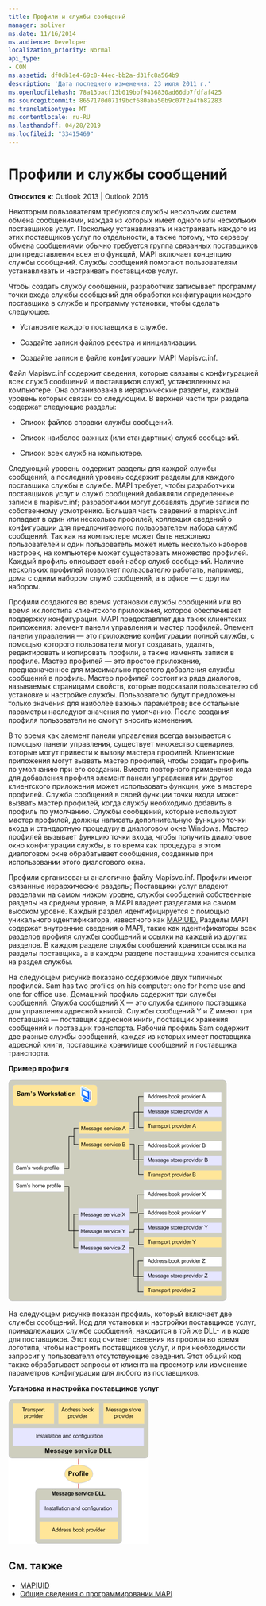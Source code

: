 ```yaml
---
title: Профили и службы сообщений
manager: soliver
ms.date: 11/16/2014
ms.audience: Developer
localization_priority: Normal
api_type:
- COM
ms.assetid: df0db1e4-69c8-44ec-bb2a-d31fc8a564b9
description: 'Дата последнего изменения: 23 июля 2011 г.'
ms.openlocfilehash: 78a13bacf13b019bbf9436830ad66db7fdfaf425
ms.sourcegitcommit: 8657170d071f9bcf680aba50b9c07f2a4fb82283
ms.translationtype: MT
ms.contentlocale: ru-RU
ms.lasthandoff: 04/28/2019
ms.locfileid: "33415469"
---
```

# <a name="message-services-and-profiles"></a>Профили и службы сообщений
  
**Относится к**: Outlook 2013 | Outlook 2016 
  
Некоторым пользователям требуются службы нескольких систем обмена сообщениями, каждая из которых имеет одного или нескольких поставщиков услуг. Поскольку устанавливать и настраивать каждого из этих поставщиков услуг по отдельности, а также потому, что серверу обмена сообщениями обычно требуется группа связанных поставщиков для представления всех его функций, MAPI включает концепцию службы сообщений. Службы сообщений помогают пользователям устанавливать и настраивать поставщиков услуг.
  
Чтобы создать службу сообщений, разработчик записывает программу точки входа службы сообщений для обработки конфигурации каждого поставщика в службе и программу установки, чтобы сделать следующее:
  
- Установите каждого поставщика в службе.
    
- Создайте записи файлов реестра и инициализации.
    
- Создайте записи в файле конфигурации MAPI Mapisvc.inf.
    
Файл Mapisvc.inf содержит сведения, которые связаны с конфигурацией всех служб сообщений и поставщиков служб, установленных на компьютере. Она организована в иерархические разделы, каждый уровень которых связан со следующим. В верхней части три раздела содержат следующие разделы: 
  
- Список файлов справки службы сообщений.
    
- Список наиболее важных (или стандартных) служб сообщений.
    
- Список всех служб на компьютере.
    
Следующий уровень содержит разделы для каждой службы сообщений, а последний уровень содержит разделы для каждого поставщика службы в службе. MAPI требует, чтобы разработчики поставщиков услуг и служб сообщений добавляли определенные записи в mapisvc.inf; разработчики могут добавлять другие записи по собственному усмотрению. Большая часть сведений в mapisvc.inf попадает в один или несколько профилей, коллекция сведений о конфигурации для предпочитаемого пользователем набора служб сообщений. Так как на компьютере может быть несколько пользователей и один пользователь может иметь несколько наборов настроек, на компьютере может существовать множество профилей. Каждый профиль описывает свой набор служб сообщений. Наличие нескольких профилей позволяет пользователю работать, например, дома с одним набором служб сообщений, а в офисе — с другим набором.
  
Профили создаются во время установки службы сообщений или во время их логотипа клиентского приложения, которое обеспечивает поддержку конфигурации. MAPI предоставляет два таких клиентских приложения: элемент панели управления и мастер профилей. Элемент панели управления — это приложение конфигурации полной службы, с помощью которого пользователи могут создавать, удалять, редактировать и копировать профили, а также изменять записи в профиле. Мастер профилей — это простое приложение, предназначенное для максимально простого добавления службы сообщений в профиль. Мастер профилей состоит из ряда диалогов, называемых страницами свойств, которые подсказали пользователю об установке и настройке службы. Пользователю будут предложены только значения для наиболее важных параметров; все остальные параметры наследуют значения по умолчанию. После создания профиля пользователи не смогут вносить изменения. 
  
В то время как элемент панели управления всегда вызывается с помощью панели управления, существует множество сценариев, которые могут привести к вызову мастера профилей. Клиентские приложения могут вызвать мастер профилей, чтобы создать профиль по умолчанию при его создании. Вместо повторного применения кода для добавления профиля элемент панели управления или другое клиентского приложения может использовать функции, уже в мастере профилей. Служба сообщений в своей функции точки входа может вызвать мастер профилей, когда службу необходимо добавить в профиль по умолчанию. Службы сообщений, которые используют мастер профилей, должны написать дополнительную функцию точки входа и стандартную процедуру в диалоговом окне Windows. Мастер профилей вызывает функцию точки входа, чтобы получить диалоговое окно конфигурации службы, в то время как процедура в этом диалоговом окне обрабатывает сообщения, созданные при использовании этого диалогового окна. 
  
Профили организованы аналогично файлу Mapisvc.inf. Профили имеют связанные иерархические разделы; Поставщики услуг владеют разделами на самом низком уровне, службы сообщений собственные разделы на среднем уровне, а MAPI владеет разделами на самом высоком уровне. Каждый раздел идентифицируется с помощью уникального идентификатора, известного как [MAPIUID.](mapiuid.md) Разделы MAPI содержат внутренние сведения о MAPI, такие как идентификаторы всех разделов профиля службы сообщений и ссылки на каждый из других разделов. В каждом разделе службы сообщений хранится ссылка на разделы поставщика, а в каждом разделе поставщика хранится ссылка на раздел службы. 
  
На следующем рисунке показано содержимое двух типичных профилей. Sam has two profiles on his computer: one for home use and one for office use. Домашний профиль содержит три службы сообщений. Служба сообщений X — это служба единого поставщика для управления адресной книгой. Службы сообщений Y и Z имеют три поставщика — поставщик адресной книги, поставщик хранения сообщений и поставщик транспорта. Рабочий профиль Sam содержит две разные службы сообщений, каждая из которых имеет поставщика адресной книги, поставщика хранилище сообщений и поставщика транспорта. 
  
**Пример профиля**
  
![Пример профиля](media/amapi_56.gif "")
  
На следующем рисунке показан профиль, который включает две службы сообщений. Код для установки и настройки поставщиков услуг, принадлежащих службе сообщений, находится в той же DLL- и в коде для поставщиков. Этот код считыет сведения из профиля во время логотипа, чтобы настроить поставщиков услуг, и при необходимости запросит у пользователя отсутствующие сведения. Этот общий код также обрабатывает запросы от клиента на просмотр или изменение параметров конфигурации для любого из поставщиков.
  
**Установка и настройка поставщиков услуг**
  
![Установка и настройка поставщиков служб,](media/amapi_55.gif "устанавливающих и настраивающих поставщиков услуг")
  
## <a name="see-also"></a>См. также

- [MAPIUID](mapiuid.md)
- [Общие сведения о программировании MAPI](mapi-programming-overview.md)

